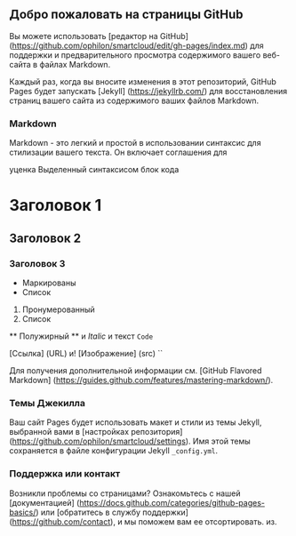 ## Добро пожаловать на страницы GitHub

Вы можете использовать [редактор на GitHub] (https://github.com/ophilon/smartcloud/edit/gh-pages/index.md) для поддержки и предварительного просмотра содержимого вашего веб-сайта в файлах Markdown.

Каждый раз, когда вы вносите изменения в этот репозиторий, GitHub Pages будет запускать [Jekyll] (https://jekyllrb.com/) для восстановления страниц вашего сайта из содержимого ваших файлов Markdown.

### Markdown

Markdown - это легкий и простой в использовании синтаксис для стилизации вашего текста. Он включает соглашения для

уценка
Выделенный синтаксисом блок кода

# Заголовок 1
## Заголовок 2
### Заголовок 3

- Маркированы
- Список

1. Пронумерованный
2. Список

** Полужирный ** и _Italic_ и текст `Code`

[Ссылка] (URL) и! [Изображение] (src)
``

Для получения дополнительной информации см. [GitHub Flavored Markdown] (https://guides.github.com/features/mastering-markdown/).

### Темы Джекилла

Ваш сайт Pages будет использовать макет и стили из темы Jekyll, выбранной вами в [настройках репозитория] (https://github.com/ophilon/smartcloud/settings). Имя этой темы сохраняется в файле конфигурации Jekyll `_config.yml`.

### Поддержка или контакт

Возникли проблемы со страницами? Ознакомьтесь с нашей [документацией] (https://docs.github.com/categories/github-pages-basics/) или [обратитесь в службу поддержки] (https://github.com/contact), и мы поможем вам ее отсортировать. из.
